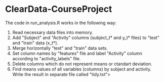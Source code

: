 ClearData-CourseProject
=======================

The code in run_analysis.R works in the following way:
 1. Read necessary data files into memory.
 2. Add "Subject" and "Activity" columns (subject_t* and y_t* files) to "test" and "train" data (x_t*).
 3. Merge horizontally "test" and "train" data sets.
 4. Set column names by "features" file and label "Activity" column according to "activity_labels" file.
 5. Delete columns which do not represent means or ctandart deviation.
 6. Find means values of all variables (columns) by subject and activity. Write the result in separate file called "tidy.txt">
